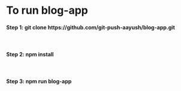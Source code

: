 # To run blog-app
<h4> Step 1: git clone https://github.com/git-push-aayush/blog-app.git </h4>
<br/>
<h4> Step 2: npm install </h4>
<br/>
<h4> Step 3: npm run blog-app </h4>
<br/>

